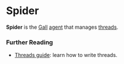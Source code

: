 # Spider

**Spider** is the [Gall](glossary/gall) [agent](glossary/agent) that manages [threads](glossary/thread).

### Further Reading

- [Threads guide](userspace/threads/tutorials/basics/fundamentals): learn how to write threads.
